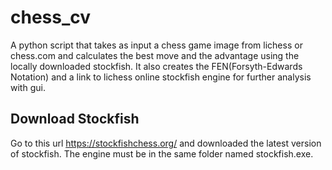 # chess_cv

A python script that takes as input a chess game image from lichess or chess.com 
and calculates the best move and the advantage using the locally downloaded 
stockfish. It also creates the FEN(Forsyth-Edwards Notation) and a link to 
lichess online stockfish engine for further analysis with gui.

## Download Stockfish

Go to this url https://stockfishchess.org/ and downloaded the latest version of
stockfish. The engine must be in the same folder named stockfish.exe. 